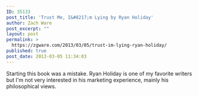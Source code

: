 ```yaml
---
ID: 35133
post_title: 'Trust Me, I&#8217;m Lying by Ryan Holiday'
author: Zach Ware
post_excerpt: ""
layout: post
permalink: >
  https://zgware.com/2013/03/05/trust-im-lying-ryan-holiday/
published: true
post_date: 2013-03-05 11:34:03
---
```

Starting this book was a mistake. Ryan Holiday is one of my favorite writers but I'm not very interested in his marketing experience, mainly his philosophical views.